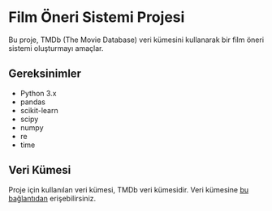# Film Öneri Sistemi Projesi

Bu proje, TMDb (The Movie Database) veri kümesini kullanarak bir film öneri sistemi oluşturmayı amaçlar.

## Gereksinimler

- Python 3.x
- pandas
- scikit-learn
- scipy
- numpy
- re
- time

## Veri Kümesi

Proje için kullanılan veri kümesi, TMDb veri kümesidir. Veri kümesine [bu bağlantıdan](https://www.kaggle.com/tmdb/tmdb-movie-metadata) erişebilirsiniz.
